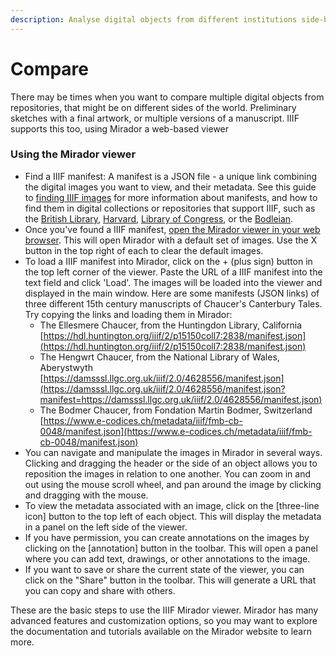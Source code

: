 ```yaml
---
description: Analyse digital objects from different institutions side-by-side
---
```


# Compare

There may be times when you want to compare multiple digital objects from repositories, that might be on different sides of the world. Preliminary sketches with a final artwork, or multiple versions of a manuscript. IIIF supports this too, using Mirador a web-based viewer

### Using the Mirador viewer

* Find a IIIF manifest: A manifest is a JSON file - a unique link combining the digital images you want to view, and their metadata. See this guide to [finding IIIF images](finding-iiif-images.md) for more information about manifests, and how to find them in digital collections or repositories that support IIIF, such as the [British Library](https://iiif.io/guides/guides/bl.uk/), [Harvard](https://iiif.io/guides/guides/library.harvard.edu/), [Library of Congress](https://iiif.io/guides/guides/loc.gov/), or the [Bodleian](https://iiif.io/guides/guides/digital.bodleian.ox.ac.uk/).
* Once you've found a IIIF manifest, [open the Mirador viewer in your web browser](https://projectmirador.org/demo/). This will open Mirador with a default set of images. Use the X button in the top right of each to clear the default images.
* To load a IIIF manifest into Mirador, click on the + (plus sign) button in the top left corner of the viewer. Paste the URL of a IIIF manifest into the text field and click 'Load'. The images will be loaded into the viewer and displayed in the main window. Here are some manifests (JSON links) of three different 15th century manuscripts of Chaucer's Canterbury Tales. Try copying the links and loading them in Mirador:
  * The Ellesmere Chaucer, from the Huntingdon Library, California [https://hdl.huntington.org/iiif/2/p15150coll7:2838/manifest.json](https://hdl.huntington.org/iiif/2/p15150coll7:2838/manifest.json)
  * The Hengwrt Chaucer, from the National Library of Wales, Aberystwyth [https://damsssl.llgc.org.uk/iiif/2.0/4628556/manifest.json](https://damsssl.llgc.org.uk/iiif/2.0/4628556/manifest.json?manifest=https://damsssl.llgc.org.uk/iiif/2.0/4628556/manifest.json)
  * The Bodmer Chaucer, from Fondation Martin Bodmer, Switzerland [https://www.e-codices.ch/metadata/iiif/fmb-cb-0048/manifest.json](https://www.e-codices.ch/metadata/iiif/fmb-cb-0048/manifest.json)
* You can navigate and manipulate the images in Mirador in several ways. Clicking and dragging the header or the side of an object allows you to reposition the images in relation to one another. You can zoom in and out using the mouse scroll wheel, and pan around the image by clicking and dragging with the mouse.
* To view the metadata associated with an image, click on the \[three-line icon] button to the top left of each object. This will display the metadata in a panel on the left side of the viewer.
* If you have permission, you can create annotations on the images by clicking on the \[annotation] button in the toolbar. This will open a panel where you can add text, drawings, or other annotations to the image.
* If you want to save or share the current state of the viewer, you can click on the "Share" button in the toolbar. This will generate a URL that you can copy and share with others.

These are the basic steps to use the IIIF Mirador viewer. Mirador has many advanced features and customization options, so you may want to explore the documentation and tutorials available on the Mirador website to learn more.
